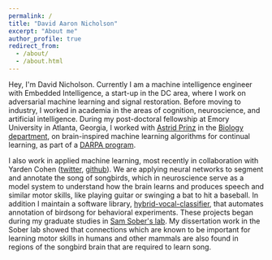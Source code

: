 ```yaml
---
permalink: /
title: "David Aaron Nicholson"
excerpt: "About me"
author_profile: true
redirect_from:
  - /about/
  - /about.html
---
```


Hey, I'm David Nicholson.
Currently I am a machine intelligence engineer with Embedded Intelligence,
a start-up in the DC area, where I work on adversarial machine learning
and signal restoration.
Before moving to industry, I worked in academia
in the areas of cognition, neuroscience, and artificial intelligence.
During my post-doctoral fellowship at Emory University in Atlanta, Georgia,
I worked with [Astrid Prinz](http://www.biology.emory.edu/research/Prinz/index.html)
in the [Biology department](http://www.biology.emory.edu/),
on brain-inspired machine learning algorithms for continual learning,
as part of a [DARPA program](https://www.darpa.mil/news-events/2017-03-16).

I also work in applied machine learning, most recently in collaboration with Yarden Cohen ([twitter](https://twitter.com/YardenJCohen),
[github](https://github.com/yardencsGitHub/tweetynet)).
We are applying neural networks to segment and annotate the song of songbirds, which
in neuroscience serve as a model system to understand
how the brain learns and produces speech and similar motor skills, like
playing guitar or swinging a bat to hit a baseball.
In addition I maintain a software library,
[hybrid-vocal-classifier]((http://hybrid-vocal-classifier.readthedocs.io/en/latest/)),
 that automates annotation of birdsong for behavioral experiments.
These projects began during my graduate studies in [Sam Sober's lab](http://www.biology.emory.edu/research/Sober/Home.html).
My dissertation work in the Sober lab showed that connections which
are known to be important for learning motor skills in humans and other
mammals are also found in regions of the songbird brain
that are required to learn song.

